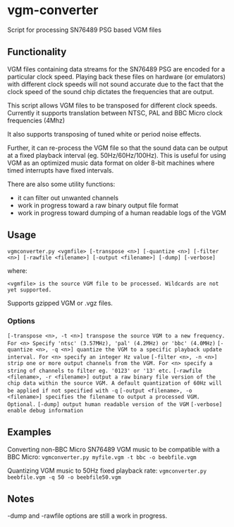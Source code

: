# vgm-converter
Script for processing SN76489 PSG based VGM files 

## Functionality
VGM files containing data streams for the SN76489 PSG are encoded for a particular clock speed.
Playing back these files on hardware (or emulators) with different clock speeds will not sound accurate
due to the fact that the clock speed of the sound chip dictates the frequencies that are output.

This script allows VGM files to be transposed for different clock speeds. Currently it supports translation
between NTSC, PAL and BBC Micro clock frequencies (4Mhz)

It also supports transposing of tuned white or period noise effects.

Further, it can re-process the VGM file so that the sound data can be output at a fixed playback interval (eg. 50Hz/60Hz/100Hz).
This is useful for using VGM as an optimized music data format on older 8-bit machines where timed interrupts have fixed intervals.
 
There are also some utility functions:
 - it can filter out unwanted channels
 - work in progress toward a raw binary output file format
 - work in progress toward dumping of a human readable logs of the VGM
 

## Usage

`vgmconverter.py <vgmfile> [-transpose <n>] [-quantize <n>] [-filter <n>] [-rawfile <filename>] [-output <filename>] [-dump] [-verbose]`


where:

`<vgmfile> is the source VGM file to be processed. Wildcards are not yet supported.`

Supports gzipped VGM or .vgz files.

### Options


`[-transpose <n>, -t <n>] transpose the source VGM to a new frequency. For <n> Specify 'ntsc' (3.57MHz), 'pal' (4.2MHz) or 'bbc' (4.0MHz)`
`[-quantize <n>, -q <n>] quantize the VGM to a specific playback update interval. For <n> specify an integer Hz value`
`[-filter <n>, -n <n>] strip one or more output channels from the VGM. For <n> specify a string of channels to filter eg. '0123' or '13' etc.`
`[-rawfile <filename>, -r <filename>] output a raw binary file version of the chip data within the source VGM. A default quantization of 60Hz will be applied if not specified with -q`
`[-output <filename>, -o <filename>] specifies the filename to output a processed VGM. Optional.`
`[-dump] output human readable version of the VGM`
`[-verbose] enable debug information`


## Examples

Converting non-BBC Micro SN76489 VGM music to be compatible with a BBC Micro:
`vgmconverter.py myfile.vgm -t bbc -o beebfile.vgm`

Quantizing VGM music to 50Hz fixed playback rate:
`vgmconverter.py beebfile.vgm -q 50 -o beebfile50.vgm`

## Notes

-dump and -rawfile options are still a work in progress.